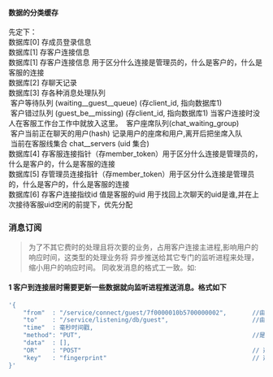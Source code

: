 #### 数据的分类缓存

先定下：  
数据库[0] 存成员登录信息  
数据库[1] 存客户连接信息  
数据库[1] 存客户连接信息 用于区分什么连接是管理员的，什么是客户的，什么是客服的连接   
数据库[2] 存聊天记录  
数据库[3] 存各种消息处理队列   
  &nbsp;客户等待队列 (waiting__guest__queue) (存client_id, 指向数据库1)   
  &nbsp;客户错过队列 (guest_be__missing) (存client_id, 指向数据库1) 当客户连接时没人在客服工作台工作中就放入这里。
  &nbsp;客户座席队列(chat_waiting_group)  
  &nbsp;客户当前正在聊天的用户(hash) 记录用户的座席和用户,离开后把坐席入队    
  &nbsp;当前在客服线集合 chat__servers (uid 集合)   
数据库[4] 存客服连接指针（存member_token）用于区分什么连接是管理员的，什么是客户的，什么是客服的连接   
数据库[5] 存管理员连接指针（存member_token）用于区分什么连接是管理员的，什么是客户的，什么是客服的连接   
数据库[6] 存客户连接指纹id 值是客服的uid  用于找回上次聊天的uid是谁,并在上次接待客服uid空闲的前提下，优先分配  

### 消息订阅
>为了不其它费时的处理且将次要的业务，占用客户连接主进程,影响用户的响应时间，这类型的处理业务将
异步推送给其它专门的监听进程来处理，缩小用户的响应时间。 
>同收发消息的格式工一致。如:

#### 1  客户到连接层时需要更新一些数据就向监听进程推送消息。格式如下
``` PHP
'{
    "from"  : "/service/connect/guest/7f0000010b5700000002",       //由连接层发出要数据持久化更新的推送
    "to"    : "/service/listening/db/guest",                       //由于监听进程的db方法来持久化到guest表中 
    "time"  : 毫秒时间戳,
    "method": "PUT",                                               //是更新
    "data"  : [],
    "OR"    : "POST"                                               // 选项参数 如果更新失败就新增
    "key"   : "fingerprint"                                        // 选项参数 标注guest表的查找索引是fingerpring参数 
}'
```



  
  

